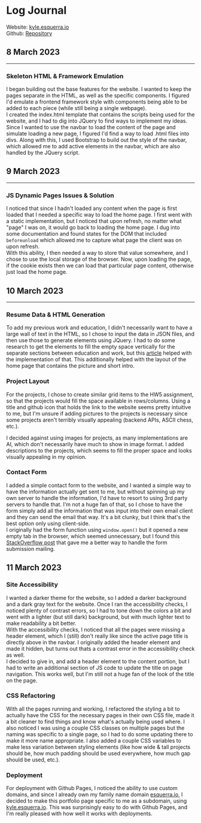 # Log Journal
Website: [kyle.esquerra.io](https://kyle.esquerra.io) \
Github: [Repository](https://github.com/kesquerra/portfolio)

## 8 March 2023
---
### Skeleton HTML & Framework Emulation
I began building out the base features for the website. I wanted to keep the pages separate in the HTML, as well as the specific components.
I figured I'd emulate a frontend framework style with components being able to be added to each piece (while still being a single webpage). \
I created the index.html template that contains the scripts being used for the website, and I had to dig into JQuery to find ways to implement my ideas.
Since I wanted to use the navbar to load the content of the page and simulate loading a new page, I figured I'd find a way to load .html files into divs.
Along with this, I used Bootstrap to build out the style of the navbar, which allowed me to add active elements in the navbar, which are also handled by
the JQuery script. 


## 9 March 2023
---
### JS Dynamic Pages Issues & Solution
I noticed that since I hadn't loaded any content when the page is first loaded that I needed a specific way to load the home page. 
I first went with a static implementation, but I noticed that upon refresh, no matter what "page" I was on, it would go back to loading the 
home page. I dug into some documentation and found states for the DOM that included `beforeunload` which allowed me to capture what page
the client was on upon refresh. \
With this ability, I then needed a way to store that value somewhere, and I chose to use the local storage of the browser. Now, upon
loading the page, if the cookie exists then we can load that particular page content, otherwise just load the home page.


## 10 March 2023
---
### Resume Data & HTML Generation
To add my previous work and education, I didn't necessarily want to have a large wall of text in the HTML, so I chose to input the data in JSON files, and then use those to generate
elements using JQuery. I had to do some research to get the elements to fill the empty space
vertically for the separate sections between education and work, but this [article](https://developer.mozilla.org/en-US/docs/Web/CSS/CSS_Flexible_Box_Layout/Aligning_Items_in_a_Flex_Container) helped with the implementation of that.
This additionally helped with the layout of the home page that contains the picture and 
short intro.

### Project Layout
For the projects, I chose to create similar grid items to the HW5 assignment, so that
the projects would fill the space available in rows/columns. Using a title and github icon
that holds the link to the website seems pretty intuitive to me, but I'm unsure if
adding pictures to the projects is necessary since some projects aren't terribly
visually appealing (backend APIs, ASCII chess, etc.).

I decided against using images for projects, as many implementations are AI, which don't necessarily have much to show in image format. I added descriptions to the projects, which
seems to fill the proper space and looks visually appealing in my opinion.

### Contact Form
I added a simple contact form to the website, and I wanted a simple way to have the information actually get sent to me, but without spinning up my own server to handle
the information, I'd have to resort to using 3rd party servers to handle that. I'm
not a huge fan of that, so I chose to have the form simply add all the information
that was input into their own email client and they can send the email that way.
It's a bit clunky, but I think that's the best option only using client-side. \
I originally had the form function using `window.open()` but it opened a new empty tab
in the browser, which seemed unnecessary, but I found this [StackOverflow post](https://stackoverflow.com/questions/13457684/how-to-prevent-mailto-event-from-opening-a-new-tab-in-browser) that gave me a better way
to handle the form submission mailing.

## 11 March 2023

### Site Accessibility
I wanted a darker theme for the website, so I added a darker background and a dark gray text for the website. Once I ran the accessibility checks, I noticed plenty of contrast errors, so I had to tone down the colors a bit and went with a lighter (but still dark) background, but with much lighter text to make readability a bit better. \
With the accessibility checks, I noticed that all the pages were missing a header element,
which I (still) don't really like since the active page title is directly above in the navbar. I originally added the header element and made it hidden, but turns out thats
a contrast error in the accessibility check as well. \
I decided to give in, and add a header element to the content portion, but I had to write an
additional section of JS code to update the title on page navigation. This works well, but I'm still not a huge fan of the look of the title on the page.

### CSS Refactoring
With all the pages running and working, I refactored the styling a bit to actually have
the CSS for the necessary pages in their own CSS file, made it a bit cleaner to find
things and know what's actually being used where. I also noticed I was using a couple
CSS classes on multiple pages but the naming was specific to a single page, so I had to
do some updating there to make it more name appropriate. I also added a couple CSS variables
to make less variation between styling elements (like how wide & tall projects should be, how much padding should be used everywhere, how much gap should be used, etc.).

### Deployment
For deployment with Github Pages, I noticed the ability to use custom domains, and since I already own my family name domain [esquerra.io](https://esquerra.io), I decided to make this portfolio page specific to me as a subdomain, using [kyle.esquerra.io](https://kyle.esquerra.io).
This was surprisingly easy to do with Github Pages, and I'm really pleased with how well
it works with deployments.